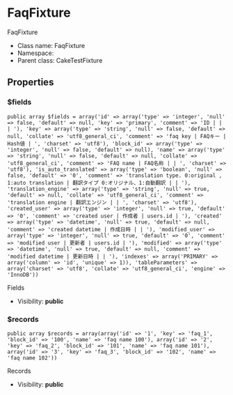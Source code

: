 FaqFixture
===============

FaqFixture




* Class name: FaqFixture
* Namespace: 
* Parent class: CakeTestFixture





Properties
----------


### $fields

    public array $fields = array('id' => array('type' => 'integer', 'null' => false, 'default' => null, 'key' => 'primary', 'comment' => 'ID | | | '), 'key' => array('type' => 'string', 'null' => false, 'default' => null, 'collate' => 'utf8_general_ci', 'comment' => 'faq key | FAQキー | Hash値 | ', 'charset' => 'utf8'), 'block_id' => array('type' => 'integer', 'null' => false, 'default' => null), 'name' => array('type' => 'string', 'null' => false, 'default' => null, 'collate' => 'utf8_general_ci', 'comment' => 'FAQ name | FAQ名称 | | ', 'charset' => 'utf8'), 'is_auto_translated' => array('type' => 'boolean', 'null' => false, 'default' => '0', 'comment' => 'translation type. 0:original , 1:auto translation | 翻訳タイプ 0:オリジナル、1:自動翻訳 | | '), 'translation_engine' => array('type' => 'string', 'null' => true, 'default' => null, 'collate' => 'utf8_general_ci', 'comment' => 'translation engine | 翻訳エンジン | | ', 'charset' => 'utf8'), 'created_user' => array('type' => 'integer', 'null' => true, 'default' => '0', 'comment' => 'created user | 作成者 | users.id | '), 'created' => array('type' => 'datetime', 'null' => true, 'default' => null, 'comment' => 'created datetime | 作成日時 | | '), 'modified_user' => array('type' => 'integer', 'null' => true, 'default' => '0', 'comment' => 'modified user | 更新者 | users.id | '), 'modified' => array('type' => 'datetime', 'null' => true, 'default' => null, 'comment' => 'modified datetime | 更新日時 | | '), 'indexes' => array('PRIMARY' => array('column' => 'id', 'unique' => 1)), 'tableParameters' => array('charset' => 'utf8', 'collate' => 'utf8_general_ci', 'engine' => 'InnoDB'))

Fields



* Visibility: **public**


### $records

    public array $records = array(array('id' => '1', 'key' => 'faq_1', 'block_id' => '100', 'name' => 'faq name 100'), array('id' => '2', 'key' => 'faq_2', 'block_id' => '101', 'name' => 'faq name 101'), array('id' => '3', 'key' => 'faq_3', 'block_id' => '102', 'name' => 'faq name 102'))

Records



* Visibility: **public**



